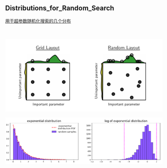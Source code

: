 ## Distributions_for_Random_Search

[用于超参数随机化搜索的几个分布]()

<br>
<br>

<div align="center">
 <img src="https://raw.githubusercontent.com/massquantity/Distributions_for_Random_Search/master/pic/grid%26random_search.png">
</div>

<br>

<div align="center">
 <img src="https://raw.githubusercontent.com/massquantity/Distributions_for_Random_Search/master/pic/5.png">
</div>

 <br><br>
